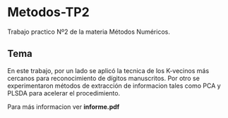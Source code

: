 # Metodos-TP2
Trabajo practico Nº2 de la materia Métodos Numéricos.

## Tema 
En este trabajo, por un lado se aplicó la tecnica de los K-vecinos más cercanos para reconocimiento de dígitos manuscritos. Por otro se experimentaron métodos de extracción de informacion tales como PCA y PLSDA para acelerar el procedimiento.

Para más informacion ver **informe.pdf**
